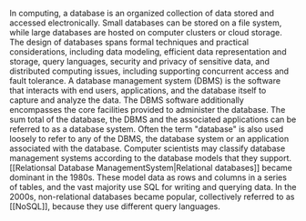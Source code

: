 In computing, a database is an organized collection of data stored and accessed electronically. Small databases can be stored on a file system, while large databases are hosted on computer clusters or cloud storage. The design of databases spans formal techniques and practical considerations, including data modeling, efficient data representation and storage, query languages, security and privacy of sensitive data, and distributed computing issues, including supporting concurrent access and fault tolerance.
A database management system (DBMS) is the software that interacts with end users, applications, and the database itself to capture and analyze the data. The DBMS software additionally encompasses the core facilities provided to administer the database. The sum total of the database, the DBMS and the associated applications can be referred to as a database system. Often the term "database" is also used loosely to refer to any of the DBMS, the database system or an application associated with the database.
Computer scientists may classify database management systems according to the database models that they support. [[Relationsal Database ManagementSystem|Relational databases]] became dominant in the 1980s. These model data as rows and columns in a series of tables, and the vast majority use SQL for writing and querying data. In the 2000s, non-relational databases became popular, collectively referred to as [[NoSQL]], because they use different query languages.